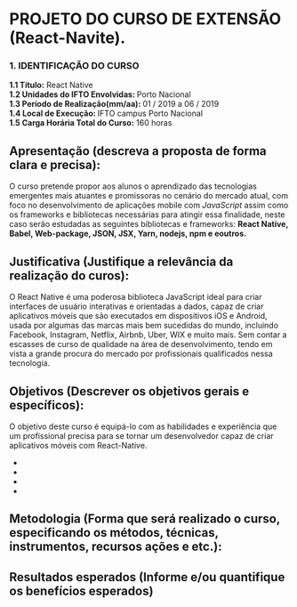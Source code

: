 # PROJETO DO CURSO DE EXTENSÃO (React-Navite).

<h3>1. IDENTIFICAÇÃO DO CURSO</h3>
<p>
<b>1.1 Título:</b> React Native<br>
<b>1.2 Unidades do IFTO Envolvidas: </b>Porto Nacional<br>
<b>1.3 Período de Realização(mm/aa): </b>01 / 2019 a 06 / 2019<br>
<b>1.4 Local de Execução: </b>IFTO campus Porto Nacional<br>
<b>1.5 Carga Horária Total do Curso:</b> 160 horas
</p>

<p>
</p>

## Apresentação (descreva a proposta de forma clara e precisa):
<p>
O curso pretende propor aos alunos o aprendizado das tecnologias emergentes mais atuantes e promissoras no cenário do mercado atual, com foco no desenvolvimento de aplicações mobile com <i>JavaScript</i> assim como os frameworks e bibliotecas necessárias para atingir essa finalidade, neste caso serão estudadas as seguintes bibliotecas e frameworks: <b> React Native, Babel, Web-package, JSON, JSX, Yarn, nodejs, npm e eoutros.</b>
</p>

## Justificativa (Justifique a relevância da realização do curos):
<p>
O React Native é uma poderosa biblioteca JavaScript ideal para criar interfaces de usuário interativas e orientadas a dados, capaz de criar aplicativos móveis que são executados em dispositivos iOS e Android, usada por algumas das marcas mais bem sucedidas do mundo, incluindo Facebook, Instagram, Netflix, Airbnb, Uber, WIX e muito mais. Sem contar a escasses de curso de qualidade na área de desenvolvimento, tendo em vista a grande procura do mercado por profissionais qualificados nessa tecnologia.
</p>

<!-- <pre><code>$ docker build --tag parse-server .
$ docker run --name my-mongo -d mongo
$ docker run --name my-parse-server --link my-mongo:mongo -d parse-server --appId APPLICATION_ID --masterKey MASTER_KEY --databaseURI mongodb://mongo/test
</code></pre>

<br><br>

<pre><code>$ npm install -g parse-server mongodb-runner
$ mongodb-runner start
$ parse-server --appId APPLICATION_ID --masterKey MASTER_KEY --databaseURI mongodb://localhost/test
</code></pre>
<p><em><strong>Note:</strong></em> <em>If installation with</em> <code>-g</code> <em>fails due to permission problems</em> (<code>npm ERR! code 'EACCES'</code>), <em>please refer to <a href="https://docs.npmjs.com/getting-started/fixing-npm-permissions" rel="nofollow">this link</a>.</em></p> -->

## Objetivos (Descrever os objetivos gerais e específicos):
<p>
O objetivo deste curso é equipá-lo com as habilidades e experiência que um profissional precisa para se tornar um desenvolvedor capaz de criar aplicativos móveis com React-Native. <br>
<ul>
    <li></li>
    <li></li>
    <li></li>
    <li></li>
</ul>
</p>

## Metodologia (Forma que será realizado o curso, especificando os métodos, técnicas, instrumentos, recursos ações e etc.):

## Resultados esperados (Informe e/ou quantifique os benefícios esperados)